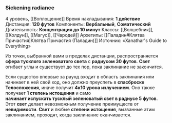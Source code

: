 ### Sickening radiance
4 уровень, [[Воплощение]]
Время накладывания: **1 действие**
Дистанция: **120 футов**
Компоненты: **Вербальный**, **Соматический**
Длительность: **Концентрация до 10 минут**
Классы: [[Волшебник]], [[Колдун]], [[Магус]], [[Чародей]]
Архетипы: [[Паладин#Клятва Причастия|Клятва Причастия (Паладин)]]
Источник: «Xanathar's Guide to Everything»

Из точки, выбранной вами в пределах дистанции, распространяется **сфера тусклого зеленоватого света** с **радиусом 30 футов**. **Свет** огибает углы и существует до тех пор, пока заклинание не закончится.

Если существо впервые за раунд входит в область заклинания или начинает в ней свой ход, оно должно преуспеть в **спасброске Телосложения**, иначе получит **4к10 урона излучением**. Оно также получает **1 степень истощения** и само **начинает испускать тусклый зеленоватый свет в радиусе 5 футов**. Этот **свет** делает невозможным получение преимуществ от **невидимости**. **Свет** и любые **степени истощения**, вызванные этим заклинанием, проходят, когда заклинание оканчивается.